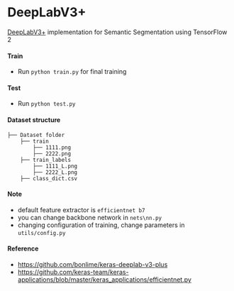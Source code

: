# DeepLabV3+

[DeepLabV3+](https://arxiv.org/pdf/1802.02611.pdf) implementation for Semantic Segmentation using TensorFlow 2

#### Train
* Run `python train.py` for final training

#### Test
* Run `python test.py`

#### Dataset structure
    ├── Dataset folder 
        ├── train
            ├── 1111.png
            ├── 2222.png
        ├── train_labels
            ├── 1111_L.png
            ├── 2222_L.png
        ├── class_dict.csv
 
#### Note 
* default feature extractor is `efficientnet b7` 
* you can change backbone network in `nets\nn.py`
* changing configuration of training, change parameters in `utils/config.py`

#### Reference
* https://github.com/bonlime/keras-deeplab-v3-plus
* https://github.com/keras-team/keras-applications/blob/master/keras_applications/efficientnet.py

